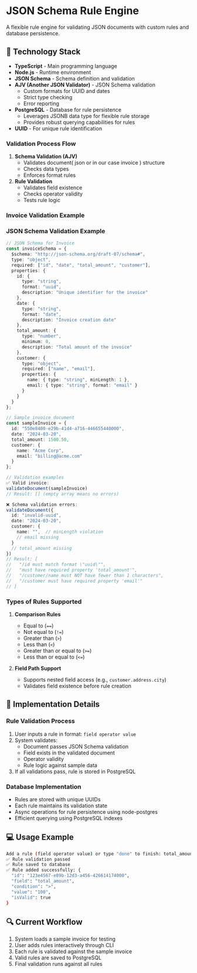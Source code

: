 # JSON Schema Rule Engine

A flexible rule engine for validating JSON documents with custom rules and database persistence.

## 🚀 Technology Stack

- **TypeScript** - Main programming language
- **Node.js** - Runtime environment
- **JSON Schema** - Schema definition and validation
- **AJV (Another JSON Validator)** - JSON Schema validation
  - Custom formats for UUID and dates
  - Strict type checking
  - Error reporting
- **PostgreSQL** - Database for rule persistence
  - Leverages JSONB data type for flexible rule storage
  - Provides robust querying capabilities for rules
- **UUID** - For unique rule identification


### Validation Process Flow
1. **Schema Validation (AJV)**
   - Validates document( json or in our case invoice ) structure
   - Checks data types
   - Enforces format rules
2. **Rule Validation**
   - Validates field existence
   - Checks operator validity
   - Tests rule logic

### Invoice Validation Example

### JSON Schema Validation Example

```typescript
// JSON Schema for Invoice
const invoiceSchema = {
  $schema: "http://json-schema.org/draft-07/schema#",
  type: "object",
  required: ["id", "date", "total_amount", "customer"],
  properties: {
    id: {
      type: "string",
      format: "uuid",
      description: "Unique identifier for the invoice"
    },
    date: {
      type: "string",
      format: "date",
      description: "Invoice creation date"
    },
    total_amount: {
      type: "number",
      minimum: 0,
      description: "Total amount of the invoice"
    },
    customer: {
      type: "object",
      required: ["name", "email"],
      properties: {
        name: { type: "string", minLength: 1 },
        email: { type: "string", format: "email" }
      }
    }
  }
};

// Sample invoice document
const sampleInvoice = {
  id: "550e8400-e29b-41d4-a716-446655440000",
  date: "2024-03-20",
  total_amount: 1500.50,
  customer: {
    name: "Acme Corp",
    email: "billing@acme.com"
  }
};

// Validation examples
✅ Valid invoice:
validateDocument(sampleInvoice)
// Result: [] (empty array means no errors)

❌ Schema validation errors:
validateDocument({
  id: "invalid-uuid",
  date: "2024-03-20",
  customer: {
    name: "",  // minLength violation
    // email missing
  }
  // total_amount missing
})
// Result: [
//   "/id must match format \"uuid\"",
//   "must have required property 'total_amount'",
//   "/customer/name must NOT have fewer than 1 characters",
//   "/customer must have required property 'email'"
// ]
```

### Types of Rules Supported

1. **Comparison Rules**
   - Equal to (`==`)
   - Not equal to (`!=`)
   - Greater than (`>`)
   - Less than (`<`)
   - Greater than or equal to (`>=`)
   - Less than or equal to (`<=`)

2. **Field Path Support**
   - Supports nested field access (e.g., `customer.address.city`)
   - Validates field existence before rule creation
## 🔧 Implementation Details

### Rule Validation Process
1. User inputs a rule in format: `field operator value`
2. System validates:
   - Document passes JSON Schema validation
   - Field exists in the validated document
   - Operator validity
   - Rule logic against sample data
3. If all validations pass, rule is stored in PostgreSQL

### Database Implementation
- Rules are stored with unique UUIDs
- Each rule maintains its validation state
- Async operations for rule persistence using node-postgres
- Efficient querying using PostgreSQL indexes

## 💻 Usage Example

```bash
Add a rule (field operator value) or type "done" to finish: total_amount > 100
✅ Rule validation passed
✅ Rule saved to database
✅ Rule added successfully: {
  "id": "123e4567-e89b-12d3-a456-426614174000",
  "field": "total_amount",
  "condition": ">",
  "value": "100",
  "isValid": true
}
```

## 🔍 Current Workflow

1. System loads a sample invoice for testing
2. User adds rules interactively through CLI
3. Each rule is validated against the sample invoice
4. Valid rules are saved to PostgreSQL
5. Final validation runs against all rules

